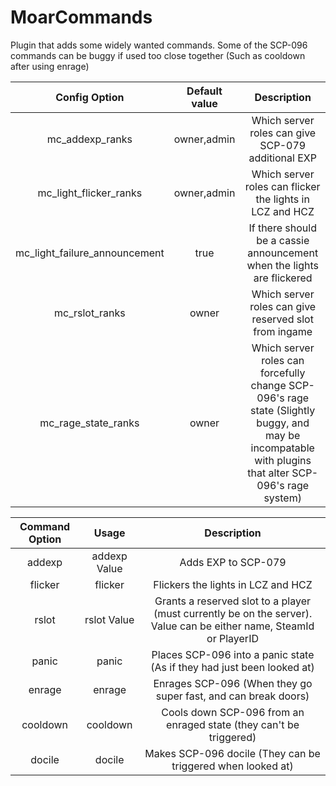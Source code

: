# MoarCommands

Plugin that adds some widely wanted commands.
Some of the SCP-096 commands can be buggy if used too close together (Such as cooldown after using enrage)

| Config Option | Default value | Description  |
|:-------------:|:---------------:|:---------------:|
| mc_addexp_ranks | owner,admin | Which server roles can give SCP-079 additional EXP |
| mc_light_flicker_ranks | owner,admin | Which server roles can flicker the lights in LCZ and HCZ |
| mc_light_failure_announcement | true | If there should be a cassie announcement when the lights are flickered |
| mc_rslot_ranks | owner | Which server roles can give reserved slot from ingame |
| mc_rage_state_ranks | owner | Which server roles can forcefully change SCP-096's rage state (Slightly buggy, and may be incompatable with plugins that alter SCP-096's rage system) |

| Command Option | Usage | Description |
|:-------------:|:---------------:|:---------------:|
| addexp | addexp Value | Adds EXP to SCP-079 |
| flicker | flicker | Flickers the lights in LCZ and HCZ |
| rslot | rslot Value | Grants a reserved slot to a player (must currently be on the server). Value can be either name, SteamId or PlayerID |
| panic | panic | Places SCP-096 into a panic state (As if they had just been looked at) |
| enrage | enrage | Enrages SCP-096 (When they go super fast, and can break doors) |
| cooldown | cooldown | Cools down SCP-096 from an enraged state (they can't be triggered) |
| docile | docile | Makes SCP-096 docile (They can be triggered when looked at) |